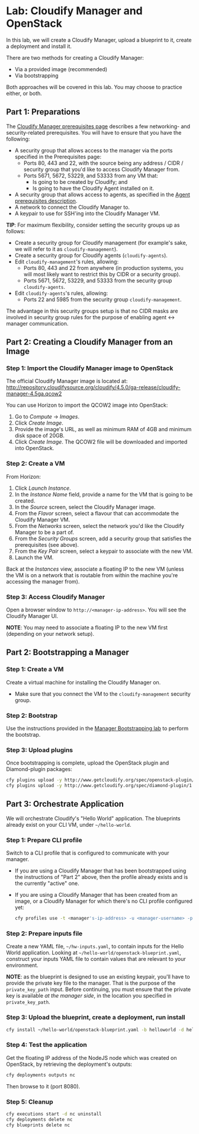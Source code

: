 # Lab: Cloudify Manager and OpenStack

In this lab, we will create a Cloudify Manager, upload a blueprint to it, create a deployment and install it.

There are two methods for creating a Cloudify Manager:

* Via a provided image (recommended)
* Via bootstrapping

Both approaches will be covered in this lab. You may choose to practice either, or both.

## Part 1: Preparations

The [Cloudify Manager prerequisites page](https://docs.cloudify.co/4.5.0/install_maintain/installation/prerequisites/) describes a few
networking- and security-related prerequisites. You will have to ensure that you have the following:

* A security group that allows access to the manager via the ports specified in the Prerequisites page:
  * Ports 80, 443 and 22, with the source being any address / CIDR / security group that you'd like to access
    Cloudify Manager from.
  * Ports 5671, 5672, 53229, and 53333 from any VM that:
    * Is going to be created by Cloudify; and
    * Is going to have the Cloudify Agent installed on it.
* A security group that allows access to agents, as specified in the [Agent prerequisites description](https://docs.cloudify.co/4.5.0/install_maintain/agents/).
* A network to connect the Cloudify Manager to.
* A keypair to use for SSH'ing into the Cloudify Manager VM.

**TIP**: For maximum flexibility, consider setting the security groups up as follows:

* Create a security group for Cloudify management (for example's sake, we will refer to it as `cloudify-management`).
* Create a security group for Cloudify agents (`cloudify-agents`).
* Edit `cloudify-management`'s rules, allowing:
    * Ports 80, 443 and 22 from anywhere (in production systems, you will most likely want to restrict this by CIDR or
      a security group).
    * Ports 5671, 5672, 53229, and 53333 from the security group `cloudify-agents`.
* Edit `cloudify-agents`'s rules, allowing:
    * Ports 22 and 5985 from the security group `cloudify-management`.

The advantage in this security groups setup is that no CIDR masks are involved in security group rules for the purpose
of enabling agent <-> manager communication.

## Part 2: Creating a Cloudify Manager from an Image

### Step 1: Import the Cloudify Manager image to OpenStack

The official Cloudify Manager image is located at: http://repository.cloudifysource.org/cloudify/4.5.0/ga-release/cloudify-manager-4.5ga.qcow2

You can use Horizon to import the QCOW2 image into OpenStack:

1. Go to *Compute* -> *Images*.
2. Click *Create Image*.
3. Provide the image's URL, as well as minimum RAM of 4GB and minimum disk space of 20GB.
4. Click *Create Image*. The QCOW2 file will be downloaded and imported into OpenStack.

### Step 2: Create a VM

From Horizon:

1.  Click *Launch Instance*.
2.  In the *Instance Name* field, provide a name for the VM that is going to be created.
3.  In the *Source* screen, select the Cloudify Manager image.
4.  From the *Flavor* screen, select a flavour that can accommodate the Cloudify Manager VM.
5.  From the *Networks* screen, select the network you'd like the Cloudify Manager to be a part of.
6.  From the *Security Groups* screen, add a security group that satisfies the prerequisites (see above).
7.  From the *Key Pair* screen, select a keypair to associate with the new VM.
8.  Launch the VM.

Back at the *Instances* view, associate a floating IP to the new VM (unless the VM is on a network that is routable from
within the machine you're accessing the manager from).

### Step 3: Access Cloudify Manager

Open a browser window to `http://<manager-ip-address>`. You will see the Cloudify Manager UI.

**NOTE**: You may need to associate a floating IP to the new VM first (depending on your network setup).

## Part 2: Bootstrapping a Manager

### Step 1: Create a VM

Create a virtual machine for installing the Cloudify Manager on.

* Make sure that you connect the VM to the `cloudify-management` security group.

### Step 2: Bootstrap

Use the instructions provided in the [Manager Bootstrapping lab](../manager-installation) to perform the bootstrap.

### Step 3: Upload plugins

Once bootstrapping is complete, upload the OpenStack plugin and Diamond-plugin packages:

```bash
cfy plugins upload -y http://www.getcloudify.org/spec/openstack-plugin/2.0.1/plugin.yaml http://repository.cloudifysource.org/cloudify/wagons/cloudify-openstack-plugin/2.0.1/cloudify_openstack_plugin-2.0.1-py27-none-linux_x86_64-centos-Core.wgn
cfy plugins upload -y http://www.getcloudify.org/spec/diamond-plugin/1.3.14/plugin.yaml http://repository.cloudifysource.org/cloudify/wagons/cloudify-diamond-plugin/1.3.14/cloudify_diamond_plugin-1.3.14-py27-none-linux_x86_64-centos-Core.wgn
```

## Part 3: Orchestrate Application

We will orchestrate Cloudify's "Hello World" application. The blueprints already exist on your CLI VM, under
`~/hello-world`.

### Step 1: Prepare CLI profile

Switch to a CLI profile that is configured to communicate with your manager.

*   If you are using a Cloudify Manager that has been bootstrapped using the instructions of "Part 2" above, then the
    profile already exists and is the currently "active" one.
*   If you are using a Cloudify Manager that has been created from an image, or a Cloudify Manager for which there's
    no CLI profile configured yet:

    ```bash
    cfy profiles use -t <manager's-ip-address> -u <manager-username> -p <manager-password> -t default_tenant
    ```

### Step 2: Prepare inputs file

Create a new YAML file, `~/hw-inputs.yaml`, to contain inputs for the Hello World application.
Looking at `~/hello-world/openstack-blueprint.yaml`, construct your inputs YAML file to contain values that
are relevant to your environment.

**NOTE**: as the blueprint is designed to use an existing keypair, you'll have to provide the private key file to the manager.
That is the purpose of the `private_key_path` input. Before continuing, you must ensure that the private key is available
*at the manager side*, in the location you specified in `private_key_path`.

### Step 3: Upload the blueprint, create a deployment, run install

```bash
cfy install ~/hello-world/openstack-blueprint.yaml -b helloworld -d helloworld -i ~/hw-inputs.yaml
```

### Step 4: Test the application

Get the floating IP address of the NodeJS node which was created on OpenStack, by retrieving the deployment's outputs:

```bash
cfy deployments outputs nc
```

Then browse to it (port 8080).

### Step 5: Cleanup

```bash
cfy executions start -d nc uninstall
cfy deployments delete nc
cfy blueprints delete nc
```
